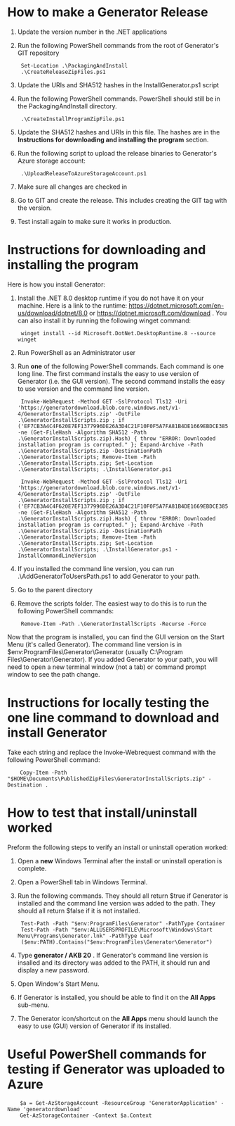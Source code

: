 # How to make a Generator Release

1. Update the version number in the .NET applications

2. Run the following PowerShell commands from the root of Generator's GIT repository

        Set-Location .\PackagingAndInstall
        .\CreateReleaseZipFiles.ps1

3. Update the URIs and SHA512 hashes in the InstallGenerator.ps1 script

4. Run the following PowerShell commands.  PowerShell should still be in the PackagingAndInstall directory.

        .\CreateInstallProgramZipFile.ps1

5. Update the SHA512 hashes and URIs in this file.  The hashes are in the **Instructions for downloading and installing the program** section.

6. Run the following script to upload the release binaries to Generator's Azure storage account:

        .\UploadReleaseToAzureStorageAccount.ps1

7. Make sure all changes are checked in

8. Go to GIT and create the release.  This includes creating the GIT tag with the version.

9. Test install again to make sure it works in production.



# Instructions for downloading and installing the program

Here is how you install Generator:

1. Install the .NET 8.0 desktop runtime if you do not have it on your machine. Here is a link to the runtime: https://dotnet.microsoft.com/en-us/download/dotnet/8.0 or https://dotnet.microsoft.com/download .  You can also install it by running the following winget command:

        winget install --id Microsoft.DotNet.DesktopRuntime.8 --source winget

2. Run PowerShell as an Administrator user

3. Run **one** of the following PowerShell commands.  Each command is one long line.  The first command installs the easy to use version of Generator (i.e. the GUI version).  The second command installs the easy to use version and the command line version.

        Invoke-WebRequest -Method GET -SslProtocol Tls12 -Uri 'https://generatordownload.blob.core.windows.net/v1-4/GeneratorInstallScripts.zip' -OutFile .\GeneratorInstallScripts.zip ; if ('EF7CB3A4C4F620E7EF1377996DE26A3D4C21F10F0F5A7FA81B4DE1669EBDCE3855CA4B469827E789AB24C8C73E423339703C061BD89BB03D5792F0610557F650' -ne (Get-FileHash -Algorithm SHA512 -Path .\GeneratorInstallScripts.zip).Hash) { throw "ERROR: Downloaded installation program is corrupted." }; Expand-Archive -Path .\GeneratorInstallScripts.zip -DestinationPath .\GeneratorInstallScripts; Remove-Item -Path .\GeneratorInstallScripts.zip; Set-Location .\GeneratorInstallScripts; .\InstallGenerator.ps1

        Invoke-WebRequest -Method GET -SslProtocol Tls12 -Uri 'https://generatordownload.blob.core.windows.net/v1-4/GeneratorInstallScripts.zip' -OutFile .\GeneratorInstallScripts.zip ; if ('EF7CB3A4C4F620E7EF1377996DE26A3D4C21F10F0F5A7FA81B4DE1669EBDCE3855CA4B469827E789AB24C8C73E423339703C061BD89BB03D5792F0610557F650' -ne (Get-FileHash -Algorithm SHA512 -Path .\GeneratorInstallScripts.zip).Hash) { throw "ERROR: Downloaded installation program is corrupted." }; Expand-Archive -Path .\GeneratorInstallScripts.zip -DestinationPath .\GeneratorInstallScripts; Remove-Item -Path .\GeneratorInstallScripts.zip; Set-Location .\GeneratorInstallScripts; .\InstallGenerator.ps1 -InstallCommandLineVersion

4. If you installed the command line version, you can run .\AddGeneratorToUsersPath.ps1 to add Generator to your path.

5. Go to the parent directory

6. Remove the scripts folder.  The easiest way to do this is to run the following PowerShell commands:

        Remove-Item -Path .\GeneratorInstallScripts -Recurse -Force

Now that the program is installed, you can find the GUI version on the Start Menu (it's called Generator).  The command line version is in $env:ProgramFiles\Generator\Generator (usually C:\Program Files\Generator\Generator).  If you added Generator to your path, you will need to open a new terminal window (not a tab) or command prompt window to see the path change.



# Instructions for locally testing the one line command to download and install Generator

Take each string and replace the Invoke-Webrequest command with the following PowerShell command:

        Copy-Item -Path "$HOME\Documents\PublishedZipFiles\GeneratorInstallScripts.zip" -Destination .



# How to test that install/uninstall worked

Preform the following steps to verify an install or uninstall operation worked:

1. Open a **new** Windows Terminal after the install or uninstall operation is complete.

2. Open a PowerShell tab in Windows Terminal.

3. Run the following commands.  They should all return $true if Generator is installed and the command line version was added to the path.  They should all return $false if it is not installed.

        Test-Path -Path "$env:ProgramFiles\Generator" -PathType Container
        Test-Path -Path "$env:ALLUSERSPROFILE\Microsoft\Windows\Start Menu\Programs\Generator.lnk" -PathType Leaf
        ($env:PATH).Contains("$env:ProgramFiles\Generator\Generator")

4. Type **generator / AKB 20** .  If Generator's command line version is insalled and its directory was added to the PATH, it should run and display a new password.

5.  Open Window's Start Menu.

6. If Generator is installed, you should be able to find it on the **All Apps** sub-menu.

7. The Generator icon/shortcut on the **All Apps** menu should launch the easy to use (GUI) version of Generator if its installed.



# Useful PowerShell commands for testing if Generator was uploaded to Azure

        $a = Get-AzStorageAccount -ResourceGroup 'GeneratorApplication' -Name 'generatordownload'
        Get-AzStorageContainer -Context $a.Context

